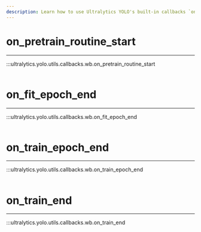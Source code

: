 ```yaml
---
description: Learn how to use Ultralytics YOLO's built-in callbacks `on_pretrain_routine_start` and `on_train_epoch_end` for improved training performance.
---
```


# on_pretrain_routine_start
---
:::ultralytics.yolo.utils.callbacks.wb.on_pretrain_routine_start
<br><br>

# on_fit_epoch_end
---
:::ultralytics.yolo.utils.callbacks.wb.on_fit_epoch_end
<br><br>

# on_train_epoch_end
---
:::ultralytics.yolo.utils.callbacks.wb.on_train_epoch_end
<br><br>

# on_train_end
---
:::ultralytics.yolo.utils.callbacks.wb.on_train_end
<br><br>

